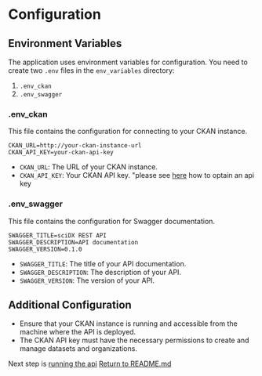 # Configuration

## Environment Variables

The application uses environment variables for configuration. You need to create two `.env` files in the `env_variables` directory:

1. `.env_ckan`
2. `.env_swagger`

### .env_ckan

This file contains the configuration for connecting to your CKAN instance.

```
CKAN_URL=http://your-ckan-instance-url
CKAN_API_KEY=your-ckan-api-key
```

- `CKAN_URL`: The URL of your CKAN instance.
- `CKAN_API_KEY`: Your CKAN API key. "please see [here](https://docs.ckan.org/en/2.10/api/index.html#authentication-and-api-tokens) how to optain an api key
### .env_swagger

This file contains the configuration for Swagger documentation.

```
SWAGGER_TITLE=sciDX REST API
SWAGGER_DESCRIPTION=API documentation
SWAGGER_VERSION=0.1.0
```

- `SWAGGER_TITLE`: The title of your API documentation.
- `SWAGGER_DESCRIPTION`: The description of your API.
- `SWAGGER_VERSION`: The version of your API.

## Additional Configuration

- Ensure that your CKAN instance is running and accessible from the machine where the API is deployed.
- The CKAN API key must have the necessary permissions to create and manage datasets and organizations.

Next step is [running the api](../docs/usage.md)
[Return to README.md](../README.md)
